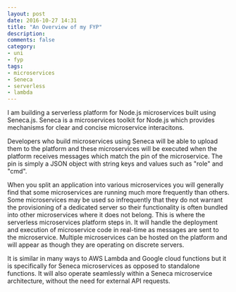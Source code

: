 ```yaml
---
layout: post
date: 2016-10-27 14:31
title: "An Overview of my FYP"
description:
comments: false
category:
- uni
- fyp
tags:
- microservices
- Seneca
- serverless
- lambda
---
```


I am building a serverless platform for Node.js microservices
built using Seneca.js. Seneca is a microservices toolkit for Node.js
which provides mechanisms for clear and concise microservice
interacitons.

Developers who build microservices using Seneca will be able to upload
them to the platform and these microservices will be executed when the
platform receives messages which match the pin of the microservice. The
pin is simply a JSON object with string keys and values such as "role" and
"cmd".

When you split an application into various microservices you will generally
find that some microservices are running much more frequently than
others. Some microservices may be used so infrequently that they do not
warrant the provisioning of a dedicated server so their functionality is
often bundled into other microservices where it does not belong. This is
where the serverless microservices platform steps in. It will handle the
deployment and execution of microservice code in real-time as messages
are sent to the microservice. Multiple microservices can be hosted on the
platform and will appear as though they are operating on discrete servers.

It is similar in many ways to AWS Lambda and Google cloud functions but
it is specifically for Seneca microservices as opposed to standalone
functions. It will also operate seamlessly within a Seneca microservice
architecture, without the need for external API requests.
